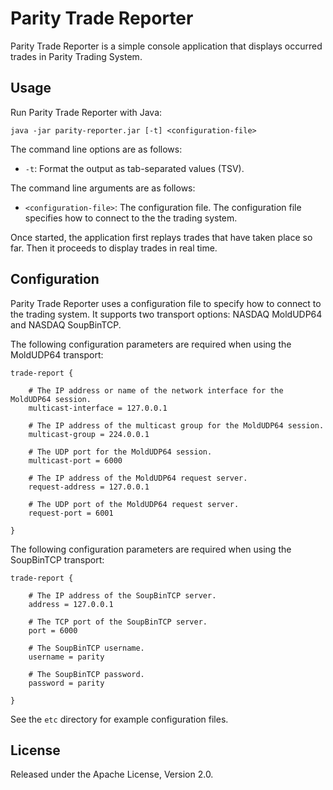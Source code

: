 Parity Trade Reporter
=====================

Parity Trade Reporter is a simple console application that displays occurred
trades in Parity Trading System.


Usage
-----

Run Parity Trade Reporter with Java:

    java -jar parity-reporter.jar [-t] <configuration-file>

The command line options are as follows:

- `-t`: Format the output as tab-separated values (TSV).

The command line arguments are as follows:

- `<configuration-file>`: The configuration file. The configuration file
  specifies how to connect to the the trading system.

Once started, the application first replays trades that have taken place so
far. Then it proceeds to display trades in real time.


Configuration
-------------

Parity Trade Reporter uses a configuration file to specify how to connect to
the trading system. It supports two transport options: NASDAQ MoldUDP64 and
NASDAQ SoupBinTCP.

The following configuration parameters are required when using the MoldUDP64
transport:

    trade-report {

        # The IP address or name of the network interface for the MoldUDP64 session.
        multicast-interface = 127.0.0.1

        # The IP address of the multicast group for the MoldUDP64 session.
        multicast-group = 224.0.0.1

        # The UDP port for the MoldUDP64 session.
        multicast-port = 6000

        # The IP address of the MoldUDP64 request server.
        request-address = 127.0.0.1

        # The UDP port of the MoldUDP64 request server.
        request-port = 6001

    }

The following configuration parameters are required when using the SoupBinTCP
transport:

    trade-report {

        # The IP address of the SoupBinTCP server.
        address = 127.0.0.1

        # The TCP port of the SoupBinTCP server.
        port = 6000

        # The SoupBinTCP username.
        username = parity

        # The SoupBinTCP password.
        password = parity

    }

See the `etc` directory for example configuration files.


License
-------

Released under the Apache License, Version 2.0.
